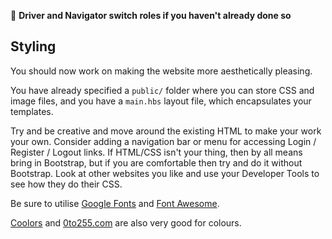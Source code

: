 :twisted_rightwards_arrows: **Driver and Navigator switch roles if you haven't already done so**

## Styling

You should now work on making the website more aesthetically pleasing.

You have already specified a `public/` folder where you can store CSS and image files, and you have a `main.hbs` layout file, which encapsulates your templates. 

Try and be creative and move around the existing HTML to make your work your own. Consider adding a navigation bar or menu for accessing Login / Register / Logout links. If HTML/CSS isn't your thing, then by all means bring in Bootstrap, but if you are comfortable then try and do it without Bootstrap. Look at other websites you like and use your Developer Tools to see how they do their CSS.

Be sure to utilise [Google Fonts](https://fonts.google.com/) and [Font Awesome](http://fontawesome.io/). 

[Coolors](https://coolors.co/) and [0to255.com](http://www.0to255.com/) are also very good for colours.